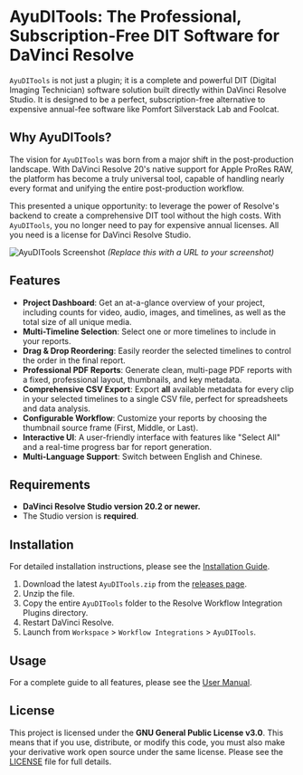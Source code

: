 # AyuDITools: The Professional, Subscription-Free DIT Software for DaVinci Resolve

`AyuDITools` is not just a plugin; it is a complete and powerful DIT (Digital Imaging Technician) software solution built directly within DaVinci Resolve Studio. It is designed to be a perfect, subscription-free alternative to expensive annual-fee software like Pomfort Silverstack Lab and Foolcat.

## Why AyuDITools?

The vision for `AyuDITools` was born from a major shift in the post-production landscape. With DaVinci Resolve 20's native support for Apple ProRes RAW, the platform has become a truly universal tool, capable of handling nearly every format and unifying the entire post-production workflow. 

This presented a unique opportunity: to leverage the power of Resolve's backend to create a comprehensive DIT tool without the high costs. With `AyuDITools`, you no longer need to pay for expensive annual licenses. All you need is a license for DaVinci Resolve Studio.

![AyuDITools Screenshot](https://i.imgur.com/your-screenshot-url.png) 
*(Replace this with a URL to your screenshot)*

## Features

-   **Project Dashboard**: Get an at-a-glance overview of your project, including counts for video, audio, images, and timelines, as well as the total size of all unique media.
-   **Multi-Timeline Selection**: Select one or more timelines to include in your reports.
-   **Drag & Drop Reordering**: Easily reorder the selected timelines to control the order in the final report.
-   **Professional PDF Reports**: Generate clean, multi-page PDF reports with a fixed, professional layout, thumbnails, and key metadata.
-   **Comprehensive CSV Export**: Export **all** available metadata for every clip in your selected timelines to a single CSV file, perfect for spreadsheets and data analysis.
-   **Configurable Workflow**: Customize your reports by choosing the thumbnail source frame (First, Middle, or Last).
-   **Interactive UI**: A user-friendly interface with features like "Select All" and a real-time progress bar for report generation.
-   **Multi-Language Support**: Switch between English and Chinese.

## Requirements

-   **DaVinci Resolve Studio version 20.2 or newer.**
-   The Studio version is **required**.

## Installation

For detailed installation instructions, please see the [Installation Guide](INSTALL.md).

1.  Download the latest `AyuDITools.zip` from the [releases page](https://github.com/AyuTao/AyuDITools/releases).
2.  Unzip the file.
3.  Copy the entire `AyuDITools` folder to the Resolve Workflow Integration Plugins directory.
4.  Restart DaVinci Resolve.
5.  Launch from `Workspace` > `Workflow Integrations` > `AyuDITools`.

## Usage

For a complete guide to all features, please see the [User Manual](USER_MANUAL.md).

## License

This project is licensed under the **GNU General Public License v3.0**. This means that if you use, distribute, or modify this code, you must also make your derivative work open source under the same license. Please see the [LICENSE](LICENSE) file for full details.